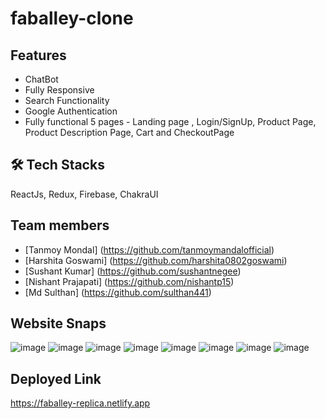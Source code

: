 # faballey-clone

## Features

- ChatBot
- Fully Responsive
- Search Functionality
- Google Authentication
- Fully functional 5 pages - Landing page , Login/SignUp, Product Page, Product Description Page, Cart and CheckoutPage

## 🛠 Tech Stacks
ReactJs, Redux, Firebase, ChakraUI

## Team members 
- [Tanmoy Mondal] (https://github.com/tanmoymandalofficial)
- [Harshita Goswami] (https://github.com/harshita0802goswami)
- [Sushant Kumar] (https://github.com/sushantnegee)
- [Nishant Prajapati] (https://github.com/nishantp15)
- [Md Sulthan] (https://github.com/sulthan441)

## Website Snaps
![image](https://user-images.githubusercontent.com/68657465/211344916-87d4cbae-6cf5-4fb1-8b2a-fa22758b5032.png)
![image](https://user-images.githubusercontent.com/68657465/211343816-2b0b5b1c-6c42-4b76-a393-156cbb7ccd88.png)
![image](https://user-images.githubusercontent.com/68657465/211343940-8e38cfa7-eda8-4353-8112-fdc61dc04b1f.png)
![image](https://user-images.githubusercontent.com/68657465/211344093-e5fd3230-8de0-4d74-8c9d-8165bff7d597.png)
![image](https://user-images.githubusercontent.com/68657465/211344262-a38b40d8-99ca-4c52-96d4-9dbfc754496d.png)
![image](https://user-images.githubusercontent.com/68657465/211344378-ad11d236-dbfc-4854-86de-ff68a5cab28b.png)
![image](https://user-images.githubusercontent.com/68657465/211344438-26230699-8718-4791-991b-65c807dfab16.png)
![image](https://user-images.githubusercontent.com/68657465/211344596-fd38ffce-f678-4671-996e-046f26049cf6.png)

## Deployed Link
https://faballey-replica.netlify.app
